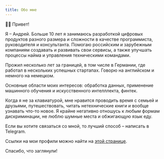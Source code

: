 ```yaml
---
title: Обо мне
---
```


👋🏻 Привет!

Я – Андрей. Больше 10 лет я занимаюсь разработкой цифровых продуктов разного размера и сложности
в качестве программиста, руководителя и консультанта. Помогаю российским и зарубежным компаниям
создавать и развивать свои сервисы, а также улучшать процессы найма и управления техническими
командами.

Прожил несколько лет за границей, в том числе в Германии, где работал в нескольких успешных стартапах.
Говорю на английском и немного на немецком.

Основные области моих интересов: обработка данных, применение машинного обучения и искусственного
интелллекта, финтек.

Когда я не за клавиатурой, мне нравится проводить время с семьей и друзьями, путешествовать,
читать нетехнические книги и вообще узнавать что-то новое. Я крайне негативно отношусь к любым
формам дискриминации, не люблю шумные места и обжигающую язык еду.

Если вы хотите связаться со мной, то лучший способ – написать в Telegram.

Ссылки на мои профили можно найти на [этой странице](https://linktr.ee/akrisanov).

Спасибо, что заглянули!
